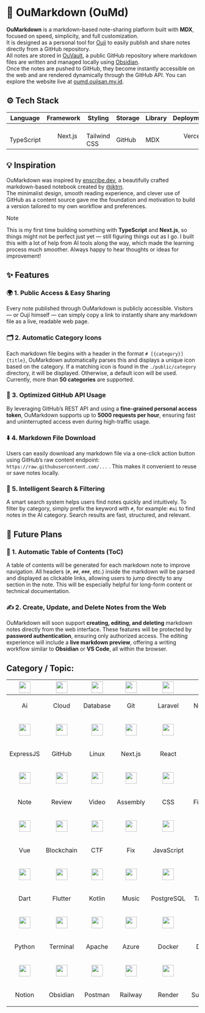 # 📝 OuMarkdown (OuMd)

**OuMarkdown** is a markdown-based note-sharing platform built with **MDX**, focused on speed, simplicity, and full customization.  
It is designed as a personal tool for [Ouji](https://github.com/oujisan) to easily publish and share notes directly from a GitHub repository.  
All notes are stored in [OuVault](https://github.com/oujisan/OuVault), a public GitHub repository where markdown files are written and managed locally using [Obsidian](https://obsidian.md).  
Once the notes are pushed to GitHub, they become instantly accessible on the web and are rendered dynamically through the GitHub API. You can explore the website live at [oumd.oujisan.my.id](https://oumd.oujisan.my.id).

## ⚙️ Tech Stack

| Language | Framework | Styling | Storage | Library | Deployment |
| - | - | - | - | - | - |
| <img src="./public/category/typescript.svg" height="15" /> &nbsp; TypeScript | <img src="./public/category/nextjs.svg" height="15" /> &nbsp; Next.js | <img src="./public/category/tailwind.svg" height="15" /> &nbsp; Tailwind CSS | <img src="./public/category/github.svg" height="15" /> &nbsp; GitHub | <img src="./public/category/md.svg" height="15" /> &nbsp; MDX | <img src="./public/category/vercel.svg" height="15" /> &nbsp; Vercel |

## 💡 Inspiration

OuMarkdown was inspired by [enscribe.dev](https://enscribe.dev/), a beautifully crafted markdown-based notebook created by [@jktrn](https://github.com/jktrn).  
The minimalist design, smooth reading experience, and clever use of GitHub as a content source gave me the foundation and motivation to build a version tailored to my own workflow and preferences.

> [!NOTE]   
> This is my first time building something with **TypeScript** and **Next.js**, so things might not be perfect just yet — still figuring things out as I go. I built this with a lot of help from AI tools along the way, which made the learning process much smoother. Always happy to hear thoughts or ideas for improvement!


## ✨ Features

### 🌍 1. Public Access & Easy Sharing  
Every note published through OuMarkdown is publicly accessible. Visitors — or Ouji himself — can simply copy a link to instantly share any markdown file as a live, readable web page.

### 🗂️ 2. Automatic Category Icons  
Each markdown file begins with a header in the format `# [{category}] {title}`,  OuMarkdown automatically parses this and displays a unique icon based on the category. If a matching icon is found in the `./public/category` directory, it will be displayed. Otherwise, a default icon will be used. Currently, more than **50 categories** are supported.

### 🔗 3. Optimized GitHub API Usage  
By leveraging GitHub’s REST API and using a **fine-grained personal access token**, OuMarkdown supports up to **5000 requests per hour**, ensuring fast and uninterrupted access even during high-traffic usage.

### ⬇️ 4. Markdown File Download  
Users can easily download any markdown file via a one-click action button using GitHub’s raw content endpoint:  `https://raw.githubusercontent.com/...` . This makes it convenient to reuse or save notes locally.

### 🔎 5. Intelligent Search & Filtering  
A smart search system helps users find notes quickly and intuitively. To filter by category, simply prefix the keyword with `#`, for example: `#ai` to find notes in the AI category. Search results are fast, structured, and relevant.

## 🔮 Future Plans

### 📑 1. Automatic Table of Contents (ToC)  
A table of contents will be generated for each markdown note to improve navigation. All headers (`#`, `##`, `###`, etc.) inside the markdown will be parsed and displayed as clickable links, allowing users to jump directly to any section in the note. This will be especially helpful for long-form content or technical documentation.

### ✍️ 2. Create, Update, and Delete Notes from the Web  
OuMarkdown will soon support **creating, editing, and deleting** markdown notes directly from the web interface. These features will be protected by **password authentication**, ensuring only authorized access. The editing experience will include a **live markdown preview**, offering a writing workflow similar to **Obsidian** or **VS Code**, all within the browser.


## Category / Topic:
| <img src="./public/category/ai.svg" height="30" /> | <img src="./public/category/cloud.svg" height="30" /> | <img src="./public/category/database.svg" height="30" /> | <img src="./public/category/git.svg" height="30" /> | <img src="./public/category/laravel.svg" height="30" /> | <img src="./public/category/network.svg" height="30" /> | <img src="./public/category/qna.svg" height="30" /> | <img src="./public/category/troubleshoot.svg" height="30" /> | <img src="./public/category/anime.svg" height="30" /> | <img src="./public/category/code.svg" height="30" /> |
| - | - | - | - | - | - | - | - | - | - |
| <p align="center">Ai</p> | <p align="center">Cloud</p> | <p align="center">Database</p> | <p align="center">Git</p> | <p align="center">Laravel</p> | <p align="center">Network</p> | <p align="center">QnA</p> | <p align="center">Troubleshoot</p> | <p align="center">Anime</p> | <p align="center">Code</p> |
| <p align="center"><img src="./public/category/expressjs.svg" height="30" /></p> | <p align="center"><img src="./public/category/github.svg" height="30" /></p> | <p align="center"><img src="./public/category/linux.svg" height="30" /></p> | <p align="center"><img src="./public/category/nextjs.svg" height="30" /></p> | <p align="center"><img src="./public/category/react.svg" height="30" /></p> | <p align="center"><img src="./public/category/csharp.svg" height="30" /></p> | <p align="center"><img src="./public/category/typescript.svg" height="30" /></p> | <p align="center"><img src="./public/category/extension.svg" height="30" /></p> | <p align="center"><img src="./public/category/html.svg" height="30" /></p> | <p align="center"><img src="./public/category/logbook.svg" height="30" /></p> |
| <p align="center">ExpressJS</p> | <p align="center">GitHub</p> | <p align="center">Linux</p> | <p align="center">Next.js</p> | <p align="center">React</p> | <p align="center">C#</p> | <p align="center">Typescript</p> | <p align="center">Extension</p> | <p align="center">HTML</p> | <p align="center">Logbook</p> |
| <p align="center"><img src="./public/category/note.svg" height="30" /></p> | <p align="center"><img src="./public/category/review.svg" height="30" /></p> | <p align="center"><img src="./public/category/video.svg" height="30" /></p> | <p align="center"><img src="./public/category/assembly.svg" height="30" /></p> | <p align="center"><img src="./public/category/css.svg" height="30" /></p> | <p align="center"><img src="./public/category/firebase.svg" height="30" /></p> | <p align="center"><img src="./public/category/idea.svg" height="30" /></p> | <p align="center"><img src="./public/category/matkul.svg" height="30" /></p> | <p align="center"><img src="./public/category/penetration.svg" height="30" /></p> | <p align="center"><img src="./public/category/script.svg" height="30" /></p> |
| <p align="center">Note</p> | <p align="center">Review</p> | <p align="center">Video</p> | <p align="center">Assembly</p> | <p align="center">CSS</p> | <p align="center">Firebase</p> | <p align="center">Idea</p> | <p align="center">Matkul</p> | <p align="center">Penetration</p> | <p align="center">Script</p> |
| <p align="center"><img src="./public/category/vue.svg" height="30" /></p> | <p align="center"><img src="./public/category/blockchain.svg" height="30" /></p> | <p align="center"><img src="./public/category/ctf.svg" height="30" /></p> | <p align="center"><img src="./public/category/fix.svg" height="30" /></p> | <p align="center"><img src="./public/category/javascript.svg" height="30" /></p> | <p align="center"><img src="./public/category/md.svg" height="30" /></p> | <p align="center"><img src="./public/category/php.svg" height="30" /></p> | <p align="center"><img src="./public/category/sqlite.svg" height="30" /></p> | <p align="center"><img src="./public/category/web.svg" height="30" /></p> | <p align="center"><img src="./public/category/box.svg" height="30" /></p> |
| <p align="center">Vue</p> | <p align="center">Blockchain</p> | <p align="center">CTF</p> | <p align="center">Fix</p> | <p align="center">JavaScript</p> | <p align="center">MD</p> | <p align="center">PHP</p> | <p align="center">SQLite</p> | <p align="center">Web</p> | <p align="center">Box</p> |
| <p align="center"><img src="./public/category/dart.svg" height="30" /></p> | <p align="center"><img src="./public/category/flutter.svg" height="30" /></p> | <p align="center"><img src="./public/category/kotlin.svg" height="30" /></p> | <p align="center"><img src="./public/category/music.svg" height="30" /></p> | <p align="center"><img src="./public/category/postgresql.svg" height="30" /></p> | <p align="center"><img src="./public/category/tailwind.svg" height="30" /></p> | <p align="center"><img src="./public/category/c++.svg" height="30" /></p> | <p align="center"><img src="./public/category/game.svg" height="30" /></p> | <p align="center"><img src="./public/category/language.svg" height="30" /></p> | <p align="center"><img src="./public/category/mysql.svg" height="30" /></p> |
| <p align="center">Dart</p> | <p align="center">Flutter</p> | <p align="center">Kotlin</p> | <p align="center">Music</p> | <p align="center">PostgreSQL</p> | <p align="center">Tailwind</p> | <p align="center">C++</p> | <p align="center">Game</p> | <p align="center">Language</p> | <p align="center">MySQL</p> |
| <p align="center"><img src="./public/category/python.svg" height="30" /></p> | <p align="center"><img src="./public/category/terminal.svg" height="30" /></p> | <p align="center"><img src="./public/category/apache.svg" height="30" /> | <p align="center"><img src="./public/category/azure.svg" height="30" /> | <p align="center"><img src="./public/category/docker.svg" height="30" /> | <p align="center"><img src="./public/category/dotnet.svg" height="30" /> | <p align="center"><img src="./public/category/godot.svg" height="30" /> | <p align="center"><img src="./public/category/kubernetes.svg" height="30" /> | <p align="center"><img src="./public/category/neon.svg" height="30" /> | <p align="center"><img src="./public/category/nginx.svg" height="30" /></p> |
| <p align="center">Python</p> | <p align="center">Terminal</p> | <p align="center">Apache</p> | <p align="center">Azure</p> | <p align="center">Docker</p> | <p align="center">Dotnet</p> | <p align="center">Godot</p> | <p align="center">Kubernetes</p> | <p align="center">Neon</p> | <p align="center">Nginx</p> | <p align="center">Notion</p> |
| <p align="center"><img src="./public/category/notion.svg" height="30" /> | <p align="center"><img src="./public/category/obsidian.svg" height="30" /> | <p align="center"><img src="./public/category/postman.svg" height="30" /></p> | <p align="center"><img src="./public/category/railway.svg" height="30" /></p> | <p align="center"><img src="./public/category/render.svg" height="30" /></p> | <p align="center"><img src="./public/category/supabase.svg" height="30" /></p> | <p align="center"><img src="./public/category/swagger.svg" height="30" /></p> | <p align="center"><img src="./public/category/unity.svg" height="30" /></p> | <p align="center"><img src="./public/category/vercel.svg" height="30" /></p> | <p align="center"><img src="./public/category/data.svg" height="30" /></p>
| <p align="center">Notion</p> | <p align="center">Obsidian</p> | <p align="center">Postman</p> | <p align="center">Railway</p> | <p align="center">Render</p> | <p align="center">Supabase</p> | <p align="center">Swagger</p> | <p align="center">Unity</p> | <p align="center">Vercel</p> | <p align="center">Data</p>
